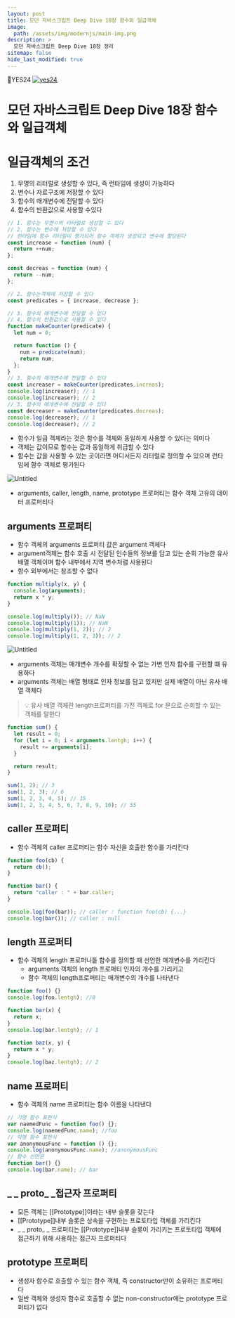 ```yaml
---
layout: post
title: 모던 자바스크립트 Deep Dive 18장 함수와 일급객체
image:
  path: /assets/img/modernjs/main-img.png
description: >
  모던 자바스크립트 Deep Dive 18장 정리
sitemap: false
hide_last_modified: true
---
```


📘YES24
[![yes24](/assets/img/modernjs/yes24.png)](http://www.yes24.com/Product/Goods/92742567)

# 모던 자바스크립트 Deep Dive 18장 함수와 일급객체

# 일급객체의 조건

1. 무명의 리터럴로 생성할 수 있다, 즉 런타임에 생성이 가능하다
2. 변수나 자료구조에 저장할 수 있다
3. 함수의 매개변수에 전달할 수 있다
4. 함수의 반환값으로 사용할 수있다

```jsx
// 1. 함수는 무면ㅇ의 리터럴로 생성할 수 있다
// 2. 함수는 변수에 저장할 수 있다
// 런타임에 함수 리터럴이 평가되어 함수 객체가 생성되고 변수에 할당된다
const increase = function (num) {
  return ++num;
};

const decreas = function (num) {
  return --num;
};

// 2. 함수는객체에 저장할 수 있다
const predicates = { increase, decrease };

// 3. 함수의 매개변수에 전달할 수 있다
// 4. 함수의 반환값으로 사용할 수 있다
function makeCounter(predicate) {
  let num = 0;

  return function () {
    num = predicate(num);
    return num;
  };
}
// 3. 함수의 매개변수에 전달할 수 있다
const increaser = makeCounter(predicates.increas);
console.log(increaser); // 1
console.log(increaser); // 2
// 3. 함수의 매개변수에 전달할 수 있다
const decreaser = makeCounter(predicates.decreas);
console.log(decreaser); // 1
console.log(decreaser); // 2
```

- 함수가 일급 객체라는 것은 함수를 객체와 동일하게 사용할 수 있다는 의미다
- 객체는 값이므로 함수는 값과 동일하게 취급할 수 있다
- 함수는 값을 사용할 수 있는 곳이라면 어디서든지 리터럴로 정의할 수 있으며 런타임에 함수 객체로 평가된다

![Untitled](/assets/img/modernjs/18/18-1.png)

- arguments, caller, length, name, prototype 프로퍼티는 함수 객체 고유의 데이터 프로퍼티다

## arguments 프로퍼티

- 함수 객체의 arguments 프로퍼티 값은 argument 객체다
- argument객체는 함수 호출 시 전달된 인수들의 정보를 담고 있는 순회 가능한 유사 배열 객체이며 함수 내부에서 지역 변수처럼 사용된다
- 함수 외부에서는 참조할 수 없다

```jsx
function multiply(x, y) {
  console.log(arguments);
  return x * y;
}

console.log(multiply()); // NaN
console.log(multiply(1)); // NaN
console.log(multiply(1, 2)); // 2
console.log(multiply(1, 2, 3)); // 2
```

![Untitled](/assets/img/modernjs/18/18-2.png)

- arguments 객체는 매개변수 개수를 확정할 수 없는 가변 인자 함수를 구현할 떄 유용하다
- arguments 객체는 배열 형태로 인자 정보를 담고 있지만 실제 배열이 아닌 유사 배열 객체다

> 💡 유사 배열 객체란 length프로퍼티를 가진 객체로 for 문으로 순회할 수 있는 객체를 말한다

```jsx
function sum() {
  let result = 0;
  for (let i = 0; i < arguments.lentgh; i++) {
    result += arguments[i];
  }

  return result;
}

sum(1, 2); // 3
sum(1, 2, 3); // 6
sum(1, 2, 3, 4, 5); // 15
sum(1, 2, 3, 4, 5, 6, 7, 8, 9, 10); // 55
```

## caller 프로퍼티

- 함수 객체의 caller 프로퍼티는 함수 자신을 호출한 함수를 가리킨다

```jsx
function foo(cb) {
  return cb();
}

function bar() {
  return "caller : " + bar.caller;
}

console.log(foo(bar)); // caller : function foo(cb) {...}
console.log(bar()); // caller : null
```

## length 프로퍼티

- 함수 객체의 length 프로퍼니틑 함수를 정의할 때 선언한 매개변수를 가리킨다
  - arguments 객체의 length 프로퍼티 인자의 개수를 가리키고
  - 함수 객체의 length프로퍼티는 매개변수의 개수를 나타낸다

```jsx
function foo() {}
console.log(foo.lentgh); //0

function bar(x) {
  return x;
}
console.log(bar.lentgh); // 1

function baz(x, y) {
  return x * y;
}
console.log(baz.lentgh); // 2
```

## name 프로퍼티

- 함수 객체의 name 프로퍼티는 함수 이름을 나타낸다

```jsx
// 기명 함수 표현식
var naemedFunc = function foo() {};
console.log(naemedFunc.name); //foo
// 익명 함수 표현식
var anonymousFunc = function () {};
console.log(anonymousFunc.name); //anonymousFunc
// 함수 선언문
function bar() {}
console.log(bar.name); // bar
```

## \_ _ proto_ \_접근자 프로퍼티

- 모든 객체는 [[Prototype]]이라는 내부 슬롯을 갖는다
- [[Prototype]]내부 슬롯은 상속을 구현하는 프로토타입 객체를 가리킨다
- \_ _ proto_ \_ 프로퍼티는 [[Prototype]]내부 슬롯이 가리키는 프로토타입 객체에 접근하기 위해 사용하는 접근자 프로퍼티다

## prototype 프로퍼티

- 생성자 함수로 호출할 수 있는 함수 객체, 즉 constructor만이 소유하는 프로퍼티다
- 일반 객체와 생성자 함수로 호출할 수 없는 non-constructor에는 prototype 프로퍼티가 없다
